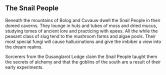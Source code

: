 ## The Snail People

Beneath the mountains of Bolog and Cuvauw dwell the Snail People in their domed caverns. They lounge in huts and tubes of moss and dried mucus, studying tomes of ancient lore and practicing with epees. All the while the peasant class of slug tend to the mushroom farms and algae pools.  Their most special fungi will cause hallucinations and give the imbiber a view into the dream realms.

Sorcerers from the Dusanglarot Lodge claim the Snail People taught them the secrets of alchemy and that the goblins of the south are a result of their early experiments.